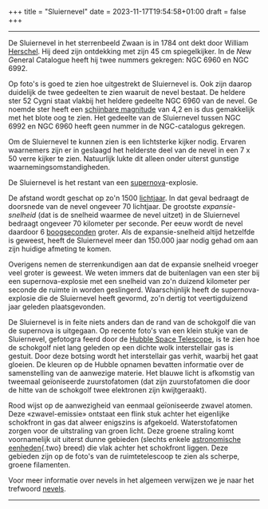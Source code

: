 +++
title = "Sluiernevel"
date = 2023-11-17T19:54:58+01:00
draft = false
+++

---
De Sluiernevel in het sterrenbeeld Zwaan is in 1784 ont dekt door
William [Herschel](/encyclopedie/herschel). Hij deed zijn ontdekking met
zijn 45 cm spiegelkijker. In de *N*ew *G*eneral *C*atalogue heeft hij
twee nummers gekregen: NGC 6960 en NGC 6992.

Op foto's is goed te zien hoe uitgestrekt de Sluiernevel is. Ook zijn
daarop duidelijk de twee gedeelten te zien waaruit de nevel bestaat. De
heldere ster 52 Cygni staat vlakbij het heldere gedeelte NGC 6960 van de
nevel. Ge noemde ster heeft een [schijnbare magnitude](/encyclopedie/magnitude) van 4,2 en is dus gemakkelijk met het
blote oog te zien. Het gedeelte van de Sluiernevel tussen NGC 6992 en
NGC 6960 heeft geen nummer in de NGC-catalogus gekregen.

Om de Sluiernevel te kunnen zien is een lichtsterke kijker nodig.
Ervaren waarnemers zijn er in geslaagd het helderste deel van de nevel
in een 7 x 50 verre kijker te zien. Natuurlijk lukte dit alleen onder
uiterst gunstige waarnemingsomstandigheden.

De Sluiernevel is het restant van een
[supernova](/encyclopedie/supernova)-explosie.

De afstand wordt geschat op zo'n 1500 [lichtjaar](/encyclopedie/lichtjaar).
In dat geval bedraagt de doorsnede van de nevel ongeveer 70 lichtjaar.
De grootste *expansie-snelheid* (dat is de snelheid waarmee de nevel
uitzet) in de Sluiernevel bedraagt ongeveer 70 kilometer per seconde.
Per eeuw wordt de nevel daardoor 6 [boogseconden](/encyclopedie/hoeken)
groter. Als de expansie-snelheid altijd hetzelfde is geweest, heeft de
Sluiernevel meer dan 150.000 jaar nodig gehad om aan zijn huidige
afmeting te komen.

Overigens nemen de sterrenkundigen aan dat de expansie snelheid vroeger
veel groter is geweest. We weten immers dat de buitenlagen van een ster
bij een supernova-explosie met een snelheid van zo'n duizend kilometer
per seconde de ruimte in worden geslingerd. Waarschijnlijk heeft de
supernova-explosie die de Sluiernevel heeft gevormd, zo'n dertig tot
veertigduizend jaar geleden plaatsgevonden.

De Sluiernevel is in feite niets anders dan de rand van de schokgolf die
van de supernova is uitgegaan. Op recente foto's van een klein stukje
van de Sluiernevel, gefotogra feerd door de [Hubble Space Telescope](/encyclopedie/hst), is te zien hoe de schokgolf niet lang
geleden op een dichte wolk interstellair gas is gestuit. Door deze
botsing wordt het interstellair gas verhit, waarbij het gaat gloeien. De
kleuren op de Hubble opnamen bevatten informatie over de samenstelling
van de aanwezige materie. Het blauwe licht is afkomstig van tweemaal
geïoniseerde zuurstofatomen (dat zijn zuurstofatomen die door de hitte
van de schokgolf twee elektronen zijn kwijtgeraakt).

Rood wijst op de aanwezigheid van eenmaal geïoniseerde zwavel atomen.
Deze «zwavel-emissie» ontstaat een flink stuk achter het eigenlijke
schokfront in gas dat alweer enigszins is afgekoeld. Waterstofatomen
zorgen voor de uitstraling van groen licht. Deze groene straling komt
voornamelijk uit uiterst dunne gebieden (slechts enkele [astronomische
eenheden](astronom.html){.two} breed) die vlak achter het schokfront
liggen. Deze gebieden zijn op de foto's van de ruimtetelescoop te zien
als scherpe, groene filamenten.

Voor meer informatie over nevels in het algemeen verwijzen we je naar
het trefwoord [nevels](/encyclopedie/nevels).

---
